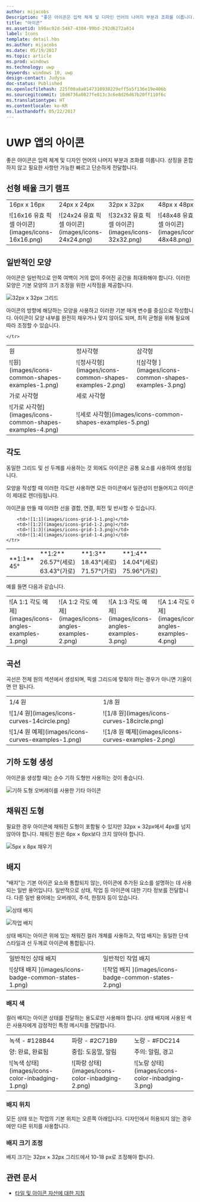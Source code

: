 ```yaml
---
author: mijacobs
Description: "좋은 아이콘은 입력 체계 및 디자인 언어의 나머지 부분과 조화를 이룹니다. 상징을 혼합하지 않고 필요한 사항만 가능한 빠르고 단순하게 전달합니다."
title: "아이콘"
ms.assetid: b90ac02d-5467-4304-99bd-292d6272a014
label: Icons
template: detail.hbs
ms.author: mijacobs
ms.date: 05/19/2017
ms.topic: article
ms.prod: windows
ms.technology: uwp
keywords: windows 10, uwp
design-contact: Judysa
doc-status: Published
ms.openlocfilehash: 225f00a8a0147310938229eff5a5f136e19e406b
ms.sourcegitcommit: 10d6736a0827fe813c3c6e8d26d67b20ff110f6c
ms.translationtype: HT
ms.contentlocale: ko-KR
ms.lasthandoff: 05/22/2017
---
```

# <a name="icons-for-uwp-apps"></a>UWP 앱의 아이콘

<link rel="stylesheet" href="https://az835927.vo.msecnd.net/sites/uwp/Resources/css/custom.css">

좋은 아이콘은 입력 체계 및 디자인 언어의 나머지 부분과 조화를 이룹니다. 상징을 혼합하지 않고 필요한 사항만 가능한 빠르고 단순하게 전달합니다. 

## <a name="linear-scaling-size-ramps"></a>선형 배율 크기 램프 

<table>
    <tr> 
        <td>16px x 16px</td>
        <td>24px x 24px</td>
        <td>32px x 32px</td>
        <td>48px x 48px</td>
    </tr>
    <tr> 
        <td>![16x16 유효 픽셀 아이콘](images/icons-16x16.png)</td>
        <td>![24x24 유효 픽셀 아이콘](images/icons-24x24.png)</td>
        <td>![32x32 유효 픽셀 아이콘](images/icons-32x32.png)</td>
        <td>![48x48 유효 픽셀 아이콘](images/icons-48x48.png)</td>
    </tr>
</table>

## <a name="common-shapes"></a>일반적인 모양

아이콘은 일반적으로 안쪽 여백이 거의 없이 주어진 공간을 최대화해야 합니다. 이러한 모양은 기본 모양의 크기 조정을 위한 시작점을 제공합니다. 

![32px x 32px 그리드](images/icons-common-shapes.png)

아이콘의 방향에 해당하는 모양을 사용하고 이러한 기본 매개 변수를 중심으로 작성합니다. 아이콘이 모양 내부를 완전히 채우거나 맞지 않아도 되며, 최적 균형을 위해 필요에 따라 조정할 수 있습니다. 

<table class="uwpd-noborder">
    <tr>
        <td>원<td>
        <td>정사각형</td>
        <td>삼각형</td>
    </tr>
    <tr>
        <td>![원](images/icons-common-shapes-examples-1.png)<td>
        <td>![정사각형](images/icons-common-shapes-examples-2.png)</td>
        <td>![삼각형 ](images/icons-common-shapes-examples-3.png)</td>
    </tr>
        <tr>
        <td>가로 사각형<td>
        <td colspan="2">세로 사각형</td>        
        </tr>
    <tr>
        <td>![가로 사각형](images/icons-common-shapes-examples-4.png)<td>
        <td colspan="2">![세로 사각형](images/icons-common-shapes-examples-5.png)</td>
         
    </tr>

</table>

## <a name="angles"></a>각도

동일한 그리드 및 선 두께를 사용하는 것 외에도 아이콘은 공통 요소를 사용하여 생성됩니다. 

모양을 작성할 때 이러한 각도만 사용하면 모든 아이콘에서 일관성이 만들어지고 아이콘이 제대로 렌더링됩니다. 

아이콘을 만들 때 이러한 선을 결합, 연결, 회전 및 반사할 수 있습니다. 

<table>
    <tr>
        <td>**1:1**<br/>45°</td>
        <td>**1:2**<br />26.57°(세로)<br/>63.43°(가로)</td>
        <td>**1:3**<br/>18.43°(세로)<br/>71.57°(가로)</td>
        <td>**1:4**<br/>14.04°(세로)<br/>75.96°(가로)</td>
    </tr>
    <tr>
        
        <td>![1:1](images/icons-grid-1-1.png)</td>
        <td>![1:2](images/icons-grid-1-2.png)</td>
        <td>![1:3](images/icons-grid-1-3.png)</td>
        <td>![1:4](images/icons-grid-1-4.png)</td>
    </tr>  
</table>

<p>예를 들면 다음과 같습니다.</p>

<table>
    <tr>
        <td>![A 1:1 각도 예제](images/icons-angles-examples-1.png)</td>
        <td>![A 1:2 각도 예제](images/icons-angles-examples-2.png)</td>
        <td>![A 1:3 각도 예제](images/icons-angles-examples-3.png)</td>
        <td>![A 1:4 각도 예제](images/icons-angles-examples-4.png)</td>
    </tr>
</table>

## <a name="curves"></a>곡선

곡선은 전체 원의 섹션에서 생성되며, 픽셀 그리드에 맞춰야 하는 경우가 아니면 기울이면 안 됩니다. 

<table>
    <tr>
        <td>1/4 원</td>
        <td>1/8 원</td>
    </tr>
    <tr>
        <td>![1/4 원](images/icons-curves-14circle.png)</td>
        <td>![1/8 원](images/icons-curves-18circle.png)</td>
    </tr>
    <tr>
        <td>![1/4 원 예제](images/icons-curves-examples-1.png)</td>
        <td>![1/8 원 예제](images/icons-curves-examples-2.png)</td>
    </tr>    
</table>

## <a name="geometric-construction"></a>기하 도형 생성

아이콘을 생성할 때는 순수 기하 도형만 사용하는 것이 좋습니다.

![기하 도형 오버레이를 사용한 기타 아이콘 ](images/icons-geometric-construction.png)

## <a name="filled-shapes"></a>채워진 도형 

필요한 경우 아이콘에 채워진 도형이 포함될 수 있지만 32px × 32px에서 4px를 넘지 않아야 합니다. 채워진 원은 6px × 6px보다 크지 않아야 합니다. 

![5px x 8px 채우기 ](images/icons-filled-shapes.png)

## <a name="badges"></a>배지

"배지"는 기본 아이콘 요소와 통합되지 않는, 아이콘에 추가된 요소를 설명하는 데 사용되는 일반 용어입니다. 일반적으로 상태, 작업 등 아이콘에 대한 기타 정보를 전달합니다. 다른 일반 용어에는 오버레이, 주석, 한정자 등이 있습니다. 

![상태 배지 ](images/icons-badge-status.png)

![작업 배지 ](images/icons-badge-action.png)

상태 배지는 아이콘 위에 있는 채워진 컬러 개체를 사용하고, 작업 배지는 동일한 단색 스타일과 선 두께로 아이콘에 통합됩니다.

<table>
<tr>
    <td>일반적인 상태 배지</td>
    <td>일반적인 작업 배지</td>
</tr>
<tr>
    <td>![상태 배지 ](images/icons-badge-common-states-1.png)</td>
    <td>![작업 배지 ](images/icons-badge-common-states-2.png)</td>
</tr>
</table>
<p></p>

### <a name="badge-color"></a>배지 색 

컬러 배지는 아이콘 상태를 전달하는 용도로만 사용해야 합니다. 상태 배지에 사용된 색은 사용자에게 감정적인 특정 메시지를 전달합니다. 

<table>
<tr><td>녹색 - #128B44</td><td>파랑 - #2C71B9</td><td>노랑 - #FDC214</td></tr>
<tr><td>양: 완료, 완료됨 </td><td>중립: 도움말, 알림 </td><td>주의: 알림, 경고 </td></tr>
<tr><td>![녹색 상태](images/icons-color-inbadging-1.png)</td><td>![파랑 상태](images/icons-color-inbadging-2.png)</td>
<td>![노랑 상태](images/icons-color-inbadging-3.png)</td></tr>
</table>
<p></p>

### <a name="badge-position"></a>배지 위치

모든 상태 또는 작업의 기본 위치는 오른쪽 아래입니다. 디자인에서 허용되지 않는 경우에만 다른 위치를 사용합니다. 

### <a name="badge-sizing"></a>배지 크기 조정

배지 크기는 32px × 32px 그리드에서 10-18 px로 조정해야 합니다. 

## <a name="related-articles"></a>관련 문서

* [타일 및 아이콘 자산에 대한 지침](../controls-and-patterns/tiles-and-notifications-app-assets.md)
